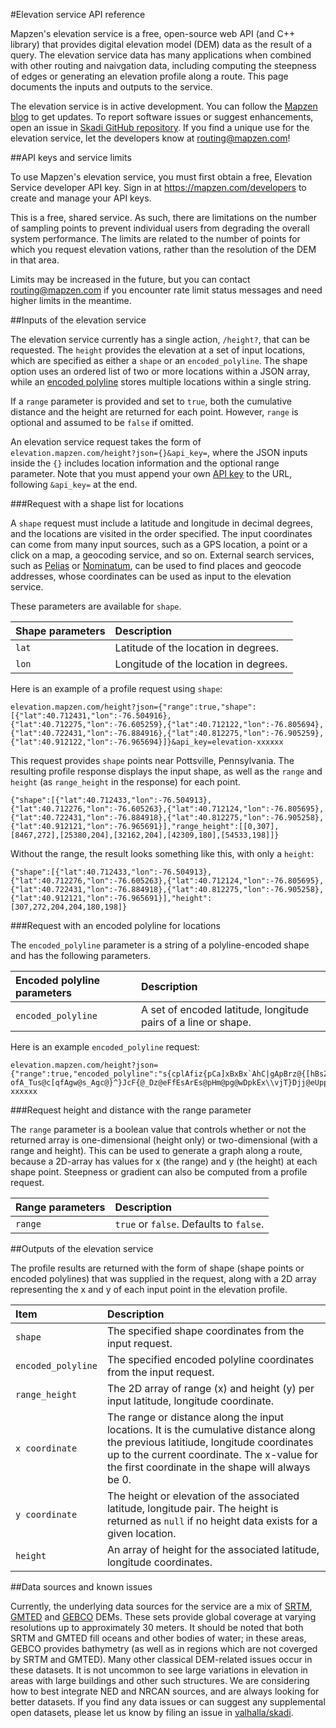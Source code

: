 #Elevation service API reference

Mapzen's elevation service is a free, open-source web API (and C++ library) that provides digital elevation model (DEM) data as the result of a query. The elevation service data has many applications when combined with other routing and naivgation data, including computing the steepness of edges or generating an elevation profile along a route. This page documents the inputs and outputs to the service.

The elevation service is in active development. You can follow the [Mapzen blog](https://mapzen.com/blog) to get updates. To report software issues or suggest enhancements, open an issue in [Skadi GitHub repository](https://github.com/valhalla/skadi/issues). If you find a unique use for the elevation service, let the developers know at [routing@mapzen.com](mailto:routing@mapzen.com)! 

##API keys and service limits

To use Mapzen's elevation service, you must first obtain a free, Elevation Service developer API key. Sign in at https://mapzen.com/developers to create and manage your API keys.

This is a free, shared service. As such, there are limitations on the number of sampling points to prevent individual users from degrading the overall system performance. The limits are related to the number of points for which you request elevation vations, rather than the resolution of the DEM in that area. 

Limits may be increased in the future, but you can contact routing@mapzen.com if you encounter rate limit status messages and need higher limits in the meantime.

##Inputs of the elevation service

The elevation service currently has a single action, `/height?`, that can be requested. The `height` provides the elevation at a set of input locations, which are specified as either a `shape` or an `encoded_polyline`. The shape option uses an ordered list of two or more locations within a JSON array, while an [encoded polyline](https://developers.google.com/maps/documentation/utilities/polylinealgorithm?hl=en) stores multiple locations within a single string. 

If a `range` parameter is provided and set to `true`, both the cumulative distance and the height are returned for each point. However, `range` is optional and assumed to be `false` if omitted.

An elevation service request takes the form of `elevation.mapzen.com/height?json={}&api_key=`, where the JSON inputs inside the ``{}`` includes location information and the optional range parameter. Note that you must append your own [API key](https://mapzen.com/developers) to the URL, following `&api_key=` at the end.

###Request with a shape list for locations

A `shape` request must include a latitude and longitude in decimal degrees, and the locations are visited in the order specified. The input coordinates can come from many input sources, such as a GPS location, a point or a click on a map, a geocoding service, and so on. External search services, such as [Pelias](https://github.com/pelias) or [Nominatum](http://wiki.openstreetmap.org/wiki/Nominatim), can be used to find places and geocode addresses, whose coordinates can be used as input to the elevation service.

These parameters are available for `shape`.

| Shape parameters | Description |
| :--------- | :----------- |
| `lat` | Latitude of the location in degrees. |
| `lon` | Longitude of the location in degrees. |

Here is an example of a profile request using `shape`:

    elevation.mapzen.com/height?json={"range":true,"shape":[{"lat":40.712431,"lon":-76.504916},{"lat":40.712275,"lon":-76.605259},{"lat":40.712122,"lon":-76.805694},{"lat":40.722431,"lon":-76.884916},{"lat":40.812275,"lon":-76.905259},{"lat":40.912122,"lon":-76.965694}]}&api_key=elevation-xxxxxx

This request provides `shape` points near Pottsville, Pennsylvania. The resulting profile response displays the input shape, as well as the `range` and `height` (as `range_height` in the response) for each point.

    {"shape":[{"lat":40.712433,"lon":-76.504913},{"lat":40.712276,"lon":-76.605263},{"lat":40.712124,"lon":-76.805695},{"lat":40.722431,"lon":-76.884918},{"lat":40.812275,"lon":-76.905258},{"lat":40.912121,"lon":-76.965691}],"range_height":[[0,307],[8467,272],[25380,204],[32162,204],[42309,180],[54533,198]]}
    
Without the range, the result looks something like this, with only a `height`:

    {"shape":[{"lat":40.712433,"lon":-76.504913},{"lat":40.712276,"lon":-76.605263},{"lat":40.712124,"lon":-76.805695},{"lat":40.722431,"lon":-76.884918},{"lat":40.812275,"lon":-76.905258},{"lat":40.912121,"lon":-76.965691}],"height":[307,272,204,204,180,198]}

###Request with an encoded polyline for locations

The `encoded_polyline` parameter is a string of a polyline-encoded shape and has the following parameters.

| Encoded polyline parameters | Description |
| :--------- | :----------- |
| `encoded_polyline` | A set of encoded latitude, longitude pairs of a line or shape.|

Here is an example `encoded_polyline` request:

    elevation.mapzen.com/height?json={"range":true,"encoded_polyline":"s{cplAfiz{pCa]xBxBx`AhC|gApBrz@{[hBsZhB_c@rFodDbRaG\\ypAfDec@l@mrBnHg|@?}TzAia@dFw^xKqWhNe^hWegBfvAcGpG{dAdy@_`CpoBqGfC_SnI{KrFgx@?ofA_Tus@c[qfAgw@s_Agc@}^}JcF{@_Dz@eFfEsArEs@pHm@pg@wDpkEx\\vjT}Djj@eUppAeKzj@eZpuE_IxaIcF~|@cBngJiMjj@_I`HwXlJuO^kKj@gJkAeaBy`AgNoHwDkAeELwD|@uDfC_i@bq@mOjUaCvDqBrEcAbGWbG|@jVd@rPkAbGsAfDqBvCaIrFsP~RoNjWajBlnD{OtZoNfXyBtE{B~HyAtEsFhL_DvDsGrF_I`HwDpGoH|T_IzLaMzKuOrFqfAbPwCl@_h@fN}OnI"}&api_key=elevation-xxxxxx

###Request height and distance with the range parameter

The `range` parameter is a boolean value that controls whether or not the returned array is one-dimensional (height only) or two-dimensional (with a range and height). This can be used to generate a graph along a route, because a 2D-array has values for x (the range) and y (the height) at each shape point. Steepness or gradient can also be computed from a profile request. 

| Range parameters | Description |
| :--------- | :----------- |
| `range` | `true` or `false`. Defaults to `false`.|

##Outputs of the elevation service

The profile results are returned with the form of shape (shape points or encoded polylines) that was supplied in the request, along with a 2D array representing the x and y of each input point in the elevation profile.

| Item | Description |
| :---- | :----------- |
| `shape` | The specified shape coordinates from the input request. |
| `encoded_polyline` | The specified encoded polyline coordinates from the input request. |
| `range_height` | The 2D array of range (x) and height (y) per input latitude, longitude coordinate. |
| `x coordinate` | The range or distance along the input locations. It is the cumulative distance along the previous latitiude, longitude coordinates up to the current coordinate. The x-value for the first coordinate in the shape will always be 0. |
| `y coordinate` | The height or elevation of the associated latitude, longitude pair. The height is returned as `null` if no height data exists for a given location. |
| `height` | An array of height for the associated latitude, longitude coordinates. |

##Data sources and known issues

Currently, the underlying data sources for the service are a mix of [SRTM](http://www2.jpl.nasa.gov/srtm/), [GMTED](http://topotools.cr.usgs.gov/gmted_viewer/) and [GEBCO](http://www.gebco.net/data_and_products/gridded_bathymetry_data/) DEMs. These sets provide global coverage at varying resolutions up to approximately 30 meters. It should be noted that both SRTM and GMTED fill oceans and other bodies of water; in these areas, GEBCO provides bathymetry (as well as in regions which are not coverged by SRTM and GMTED). Many other classical DEM-related issues occur in these datasets. It is not uncommon to see large variations in elevation in areas with large buildings and other such structures. We are considering how to best integrate NED and NRCAN sources, and are always looking for better datasets. If you find any data issues or can suggest any supplemental open datasets, please let us know by filing an issue in [valhalla/skadi](https://github.com/valhalla/skadi).
